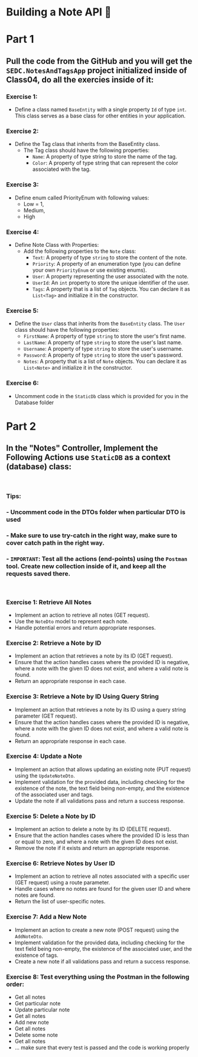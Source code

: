 # Building a Note API 📒

# Part 1

## Pull the code from the GitHub and you will get the `SEDC.NotesAndTagsApp` project initialized inside of Class04, do all the exercies inside of it:


### Exercise 1:
 - Define a class named `BaseEntity` with a single property `Id` of type `int`. This class serves as a base class for other entities in your application.

### Exercise 2: 
- Define the Tag class that inherits from the BaseEntity class. 
   - The Tag class should have the following properties:
     - `Name`: A property of type string to store the name of the tag.
     - `Color`: A property of type string that can represent the color associated with the tag.

### Exercise 3: 
- Define enum called PriorityEnum with following values:
    - Low = 1,
    - Medium,
    - High

### Exercise 4: 
- Define Note Class with Properties:
   - Add the following properties to the `Note` class:
     - `Text`: A property of type `string` to store the content of the note.
     - `Priority`: A property of an enumeration type (you can define your own `PriorityEnum` or use existing enums).
     - `User`: A property representing the user associated with the note.
     - `UserId`: An `int` property to store the unique identifier of the user.
     - `Tags`: A property that is a list of `Tag` objects. You can declare it as `List<Tag>` and initialize it in the constructor.

### Exercise 5: 
- Define the `User` class that inherits from the `BaseEntity` class. The `User` class should have the following properties:
     - `FirstName`: A property of type `string` to store the user's first name.
     - `LastName`: A property of type `string` to store the user's last name.
     - `Username`: A property of type `string` to store the user's username.
     - `Password`: A property of type `string` to store the user's password.
     - `Notes`: A property that is a list of `Note` objects. You can declare it as `List<Note>` and initialize it in the constructor.

### Exercise 6: 
- Uncomment code in the `StaticDb` class which is provided for you in the Database folder

# Part 2

## In the "Notes" Controller, Implement the Following Actions use `StaticDB` as a context (database) class:

<br>

### Tips:
### - Uncomment code in the DTOs folder when particular DTO is used
### - Make sure to use try-catch in the right way, make sure to cover catch path in the right way.
### - `IMPORTANT`: Test all the actions (end-points) using the `Postman` tool. Create new collection inside of it, and keep all the requests saved there. 
<br>

### Exercise 1: Retrieve All Notes
- Implement an action to retrieve all notes (GET request).
- Use the `NoteDto` model to represent each note.
- Handle potential errors and return appropriate responses.

### Exercise 2: Retrieve a Note by ID
- Implement an action that retrieves a note by its ID (GET request).
- Ensure that the action handles cases where the provided ID is negative, where a note with the given ID does not exist, and where a valid note is found.
- Return an appropriate response in each case.

### Exercise 3: Retrieve a Note by ID Using Query String
- Implement an action that retrieves a note by its ID using a query string parameter (GET request).
- Ensure that the action handles cases where the provided ID is negative, where a note with the given ID does not exist, and where a valid note is found.
- Return an appropriate response in each case.

### Exercise 4: Update a Note
- Implement an action that allows updating an existing note (PUT request) using the `UpdateNoteDto`.
- Implement validation for the provided data, including checking for the existence of the note, the text field being non-empty, and the existence of the associated user and tags.
- Update the note if all validations pass and return a success response.

### Exercise 5: Delete a Note by ID
- Implement an action to delete a note by its ID (DELETE request).
- Ensure that the action handles cases where the provided ID is less than or equal to zero, and where a note with the given ID does not exist.
- Remove the note if it exists and return an appropriate response.

### Exercise 6: Retrieve Notes by User ID
- Implement an action to retrieve all notes associated with a specific user (GET request) using a route parameter.
- Handle cases where no notes are found for the given user ID and where notes are found.
- Return the list of user-specific notes.

### Exercise 7: Add a New Note
- Implement an action to create a new note (POST request) using the `AddNoteDto`.
- Implement validation for the provided data, including checking for the text field being non-empty, the existence of the associated user, and the existence of tags.
- Create a new note if all validations pass and return a success response.

### Exercise 8: Test everything using the Postman in the following order:
- Get all notes
- Get particular note
- Update particular note
- Get all notes
- Add new note
- Get all notes
- Delete some note
- Get all notes
- ... make sure that every test is passed and the code is working properly



